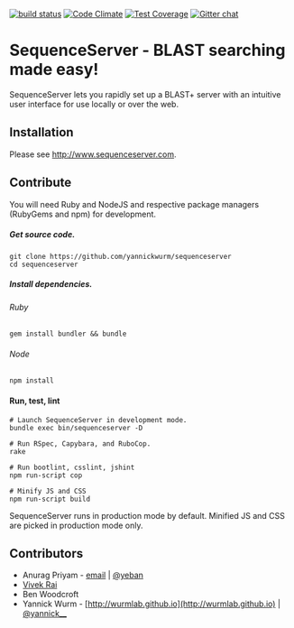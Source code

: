 [![build status](https://secure.travis-ci.org/yannickwurm/sequenceserver.png?branch=master)](https://travis-ci.org/yannickwurm/sequenceserver)
[![Code Climate](https://codeclimate.com/github/yannickwurm/sequenceserver/badges/gpa.svg)](https://codeclimate.com/github/yannickwurm/sequenceserver)
[![Test Coverage](https://codeclimate.com/github/yannickwurm/sequenceserver/badges/coverage.svg)](https://codeclimate.com/github/yannickwurm/sequenceserver)
[![Gitter chat](https://badges.gitter.im/gitterHQ/gitter.png)](https://gitter.im/yannickwurm/sequenceserver)

# SequenceServer - BLAST searching made easy!

SequenceServer lets you rapidly set up a BLAST+ server with an intuitive user
interface for use locally or over the web.

## Installation

Please see http://www.sequenceserver.com.

## Contribute

You will need Ruby and NodeJS and respective package managers (RubyGems and
npm) for development.

##### Get source code.
```
git clone https://github.com/yannickwurm/sequenceserver
cd sequenceserver
```

##### Install dependencies.
###### Ruby
```
gem install bundler && bundle
```

###### Node
```
npm install
```

#### Run, test, lint
```
# Launch SequenceServer in development mode.
bundle exec bin/sequenceserver -D

# Run RSpec, Capybara, and RuboCop.
rake

# Run bootlint, csslint, jshint
npm run-script cop

# Minify JS and CSS
npm run-script build
```

SequenceServer runs in production mode by default. Minified JS and CSS are
picked in production mode only.

## Contributors

* Anurag Priyam - [email](mailto:anurag08priyam@gmail.com) | [@yeban](//twitter.com/yeban)
* [Vivek Rai](http://vivekiitkgp.github.io/)
* Ben Woodcroft
* Yannick Wurm  - [http://wurmlab.github.io](http://wurmlab.github.io) |
  [@yannick__](//twitter.com/yannick__)
